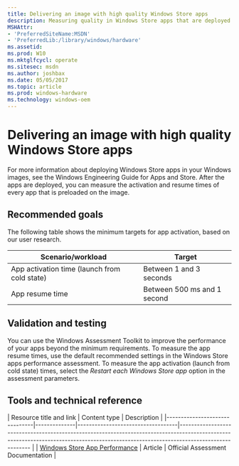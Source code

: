 ```yaml
---
title: Delivering an image with high quality Windows Store apps
description: Measuring quality in Windows Store apps that are deployed with a Windows image
MSHAttr:
- 'PreferredSiteName:MSDN'
- 'PreferredLib:/library/windows/hardware'
ms.assetid: 
ms.prod: W10
ms.mktglfcycl: operate
ms.sitesec: msdn
ms.author: joshbax
ms.date: 05/05/2017
ms.topic: article
ms.prod: windows-hardware
ms.technology: windows-oem
---
```


# Delivering an image with high quality Windows Store apps

For more information about deploying Windows Store apps in your Windows images, see the Windows Engineering Guide for Apps and Store. After the apps are deployed, you can measure the activation and resume times of every app that is preloaded on the image.

## Recommended goals

The following table shows the minimum targets for app activation, based on our user research.

| Scenario/workload                            | Target |
|----------------------------------------------|----------------------------|
| App activation time (launch from cold state) | Between 1 and 3 seconds |
| App resume time                              | Between 500 ms and 1 second |


## Validation and testing

You can use the Windows Assessment Toolkit to improve the performance of your apps beyond the minimum requirements. To measure the app resume times, use the default recommended settings in the Windows Store apps performance assessment. To measure the app activation (launch from cold state) times, select the *Restart each Windows Store app* option in the assessment parameters.

## Tools and technical reference

| Resource title and link        | Content type | Description                       | 
|-------------------------------|--------------|-----------------------------------|-------------------------------------------------------------------------------------------------------------------------------------------------------------------------------------- |
| [Windows Store App Performance](https://msdn.microsoft.com/en-us/library/windows/hardware/dn246955.aspx) | Article      | Official Assessment Documentation | 



